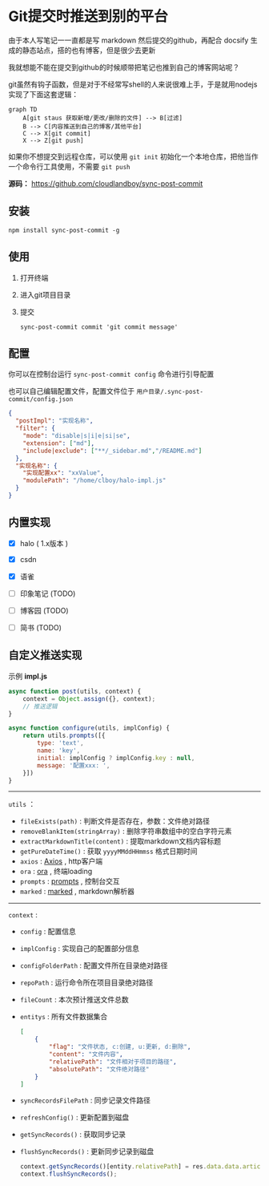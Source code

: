 # Git提交时推送到别的平台



由于本人写笔记一一直都是写 markdown 然后提交的github，再配合 docsify 生成的静态站点，搭的也有博客，但是很少去更新

我就想能不能在提交到github的时候顺带把笔记也推到自己的博客网站呢？

git虽然有钩子函数，但是对于不经常写shell的人来说很难上手，于是就用nodejs实现了下面这套逻辑：



```mermaid
graph TD
    A[git staus 获取新增/更改/删除的文件] --> B[过滤]
    B --> C[内容推送到自己的博客/其他平台]
    C --> X[git commit]
    X --> Z[git push]
```



如果你不想提交到远程仓库，可以使用 `git init` 初始化一个本地仓库，把他当作一个命令行工具使用，不需要 `git push` 



**源码：** https://github.com/cloudlandboy/sync-post-commit



## 安装

```shell
npm install sync-post-commit -g
```



## 使用

1. 打开终端

2. 进入git项目目录

3. 提交

   ```shell
   sync-post-commit commit 'git commit message'
   ```



## 配置

你可以在控制台运行 `sync-post-commit config` 命令进行引导配置

也可以自己编辑配置文件，配置文件位于 `用户目录/.sync-post-commit/config.json`

```json
{
  "postImpl": "实现名称",
  "filter": {
    "mode": "disable|s|i|e|si|se",
    "extension": ["md"],
    "include|exclude": ["**/_sidebar.md","/README.md"]
  },
  "实现名称": {
    "实现配置xx": "xxValue",
    "modulePath": "/home/clboy/halo-impl.js"
  }
}
```



## 内置实现

- [x] halo ( 1.x版本 )
- [x] csdn
- [x] 语雀
- [ ] 印象笔记 (TODO)
- [ ] 博客园 (TODO)
- [ ] 简书 (TODO)



## 自定义推送实现

示例 **impl.js**

```javascript
async function post(utils, context) {
    context = Object.assign({}, context);
    // 推送逻辑
}

async function configure(utils, implConfig) {
    return utils.prompts([{
        type: 'text',
        name: 'key',
        initial: implConfig ? implConfig.key : null,
        message: '配置xxx: ',
    }])
}
```



------

`utils` ：

- `fileExists(path)` : 判断文件是否存在，参数：文件绝对路径
- `removeBlankItem(stringArray)` : 删除字符串数组中的空白字符元素
- `extractMarkdownTitle(content)` : 提取markdown文档内容标题
- `getPureDateTime()` : 获取 `yyyyMMddHHmmss` 格式日期时间 
- `axios` :  [Axios](https://www.npmjs.com/package/axios) , http客户端
- `ora` : [ora](https://www.npmjs.com/package/ora) , 终端loading
- `prompts` : [prompts](https://www.npmjs.com/package/prompts) , 控制台交互
- `marked` : [marked](https://www.npmjs.com/package/marked) , markdown解析器

------

`context` : 

- `config` : 配置信息
- `implConfig` : 实现自己的配置部分信息
- `configFolderPath` : 配置文件所在目录绝对路径
- `repoPath` : 运行命令所在项目目录绝对路径
- `fileCount` : 本次预计推送文件总数
- `entitys` : 所有文件数据集合
  
  ```json
  [
      {
          "flag": "文件状态, c:创建, u:更新, d:删除",
          "content": "文件内容",
          "relativePath": "文件相对于项目的路径",
          "absolutePath": "文件绝对路径"
      }
  ]
  ```
  
- `syncRecordsFilePath` : 同步记录文件路径
- `refreshConfig()` : 更新配置到磁盘
- `getSyncRecords()` : 获取同步记录
- `flushSyncRecords()` : 更新同步记录到磁盘
  ```javascript
  context.getSyncRecords()[entity.relativePath] = res.data.data.article_id;
  context.flushSyncRecords();
  ```

  